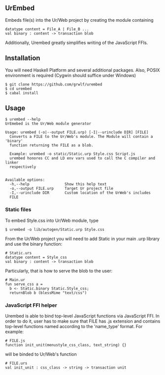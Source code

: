 UrEmbed
-------

Embeds file(s) into the Ur/Web project by creating the module containing

    datatype content = File_A | File_B ...
    val binary : content -> transaction blob

Additionally, Urembed greatly simplifies writing of the JavaScript FFIs.

Installation
------------

You will need Haskell Platform and several additional packages. Also, POSIX
environment is required (Cygwin should suffice under Windows)

    $ git clone https://github.com/grwlf/urembed
    $ cd urembed
    $ cabal install

Usage
-----

    $ urembed --help
    UrEmebed is the Ur/Web module generator

    Usage: urembed (-o|--output FILE.urp) [-I|--urinclude DIR] [FILE]
      Converts a FILE to the Ur/Web's module. The Module will contain a 'binary' 
      function returning the FILE as a blob. 
     
      Example: urembed -o static/Static.urp Style.css Script.js
      urembed honores CC and LD env vars used to call the C compiler and linker
      respectively


    Available options:
      -h,--help                Show this help text
      -o,--output FILE.urp     Target Ur project file
      -I,--urinclude DIR       Custom location of the UrWeb's includes
      FILE

### Static files

To embed Style.css into Ur/Web module, type

    $ urembed -o lib/autogen/Static.urp Style.css

From the Ur/Web project you will need to add Static in your main .urp library
and use the binary function:

    # Static.urs
    datatype content = Style_css
    val binary : content -> transaction blob

Particularly, that is how to serve the blob to the user:

    # Main.ur
    fun serve_css a =
      b <- Static.binary Static.Style_css;
      returnBlob b (blessMime "text/css")

### JavaScript FFI helper

Urembed is able to bind top-level JavaScript functions via
JavaScript FFI. In order to do it, user has to make sure that FILE has .js
extension and contains top-level functions named according to the 'name\_type'
format. For example:
    
    # FILE.js
    function init_unit(menustyle_css_class, text_string) {}

will be binded to Ur/Web's function

    # FILE.urs
    val init_unit : css_class -> string -> transaction unit


